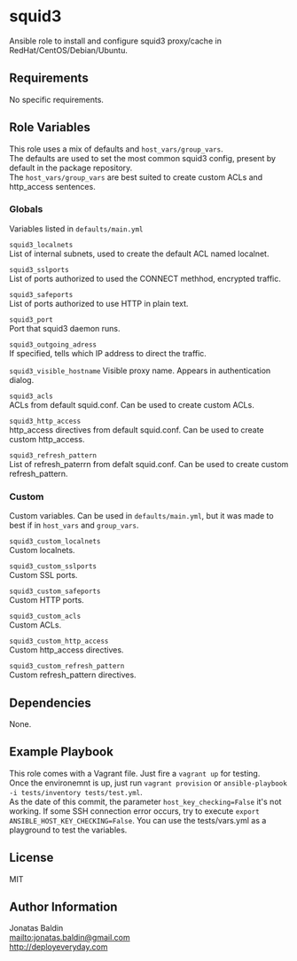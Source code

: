 squid3
=========

Ansible role to install and configure squid3 proxy/cache in RedHat/CentOS/Debian/Ubuntu.

Requirements
------------

No specific requirements.

Role Variables
--------------

This role uses a mix of defaults and `host_vars/group_vars`.     
The defaults are used to set the most common squid3 config, present by default in the package repository.     
The `host_vars/group_vars` are best suited to create custom ACLs and http_access sentences.

### Globals
Variables listed in `defaults/main.yml`

`squid3_localnets`     
List of internal subnets, used to create the default ACL named localnet.

`squid3_sslports`     
List of ports authorized to used the CONNECT methhod, encrypted traffic.

`squid3_safeports`     
List of ports authorized to use HTTP in plain text.

`squid3_port`     
Port that squid3 daemon runs.

`squid3_outgoing_adress`     
If specified, tells which IP address to direct the traffic.

`squid3_visible_hostname`
Visible proxy name. Appears in authentication dialog.

`squid3_acls`     
ACLs from default squid.conf. Can be used to create custom ACLs.

`squid3_http_access`     
http_access directives from default squid.conf. Can be used to create custom http_access.

`squid3_refresh_pattern`     
List of refresh_paterrn from defalt squid.conf. Can be used to create custom refresh_pattern.

### Custom
Custom variables. Can be used in `defaults/main.yml`, but it was made to best if in `host_vars` and `group_vars`.

`squid3_custom_localnets`     
Custom localnets.

`squid3_custom_sslports`     
Custom SSL ports.

`squid3_custom_safeports`     
Custom HTTP ports.

`squid3_custom_acls`     
Custom ACLs.

`squid3_custom_http_access`     
Custom http_access directives.

`squid3_custom_refresh_pattern`     
Custom refresh_pattern directives.

Dependencies
------------

None.

Example Playbook
----------------

This role comes with a Vagrant file. Just fire a `vagrant up` for testing.     
Once the environemnt is up, just run `vagrant provision` or `ansible-playbook -i tests/inventory tests/test.yml`.     
As the date of this commit, the parameter `host_key_checking=False` it's not working. If some SSH connection error occurs, try to execute `export ANSIBLE_HOST_KEY_CHECKING=False`.
You can use the tests/vars.yml as a playground to test the variables.

License
-------

MIT

Author Information
------------------

Jonatas Baldin      
<mailto:jonatas.baldin@gmail.com>      
http://deployeveryday.com
